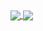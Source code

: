 <a href="https://github.com/anuraghazra/github-readme-stats">
  <img align="center" src="https://github-readme-stats-ten-weld.vercel.app/api?username=faming-wang&count_private=true&show_icons=true&include_all_commits=true&hide_border=true&hide_title=true" />
</a>
<a href="https://github.com/anuraghazra/github-readme-stats">
  <img align="center" src="https://github-readme-stats-ten-weld.vercel.app/api/top-langs/?username=faming-wang&hide_title=true&hide_border=truea&layout=compact" />
</a>
